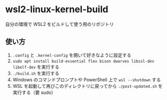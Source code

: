 # wsl2-linux-kernel-build
自分の環境で WSL2 をビルドして使う用のリポジトリ

## 使い方

1. `.config` と `.kernel-config` を開いて好きなように設定する
2. `sudo apt install build-essential flex bison dwarves libssl-dev libelf-dev` を実行する
3. `./build.sh` を実行する
4. Windows のコマンドプロンプトや PowerShell 上で `wsl --shutdown` する
5. WSL を起動して再びこのディレクトリに戻ってから `./post-updated.sh` を実行する（要 sudo）
